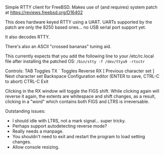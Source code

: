 Simple RTTY client for FreeBSD.  Makes use of (and requires) system patch at
https://reviews.freebsd.org/D16402

This does hardware keyed RTTY using a UART.  UARTs supported by the patch are
only the 8250 based ones... no USB serial port support yet.

It also decodes RTTY.

There's also an ASCII "crossed bananas" tuning aid.

This currently expects that you add the following line to your /etc/rc.local
file after installing the patched OS: `/bin/stty -f /dev/ttyu9 -rtsctr`

Controls:
TAB       Toggles TX
`         Toggles Reverse RX
[         Previous character set
]         Next character set
Backspace Configuration editor (ENTER to save, CTRL-C to abort)
CTRL-C    Exit

Clicking in the RX window will toggle the FIGS shift.  While clicking again will
reverse it again, the extents are whitespace and shift changes, as a result,
clicking in a "word" which contains both FIGS and LTRS is irreversable.

Outstanding issues:
* I should idle with LTRS, not a mark signal... super tricky.
* Perhaps support autodetecting reverse mode?
* Really needs a manpage.
* You shouldn't need to exit and restart the program to load setting changes.
* Allow console resizing.

